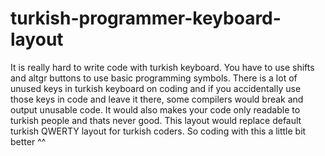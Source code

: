 # turkish-programmer-keyboard-layout
It is really hard to write code with turkish keyboard. You have to use shifts and altgr buttons to use basic programming symbols. There is a lot of unused keys in turkish keyboard on coding and if you accidentally use those keys in code and leave it there, some compilers would break and output unusable code. It would also makes your code only readable to turkish people and thats never good. This layout would replace default turkish QWERTY layout for turkish coders. So coding with this a little bit better ^^
